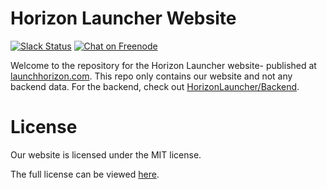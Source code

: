 # Horizon Launcher Website

[![Slack Status](http://horizonlauncher-slack.herokuapp.com/badge.svg)](http://slack.launchhorizon.com)
[![Chat on Freenode](https://img.shields.io/badge/chat-on%20freenode-blue.svg?style=flat)](https://kiwiirc.com/client/chat.freenode.net/#horizonlauncher)

Welcome to the repository for the Horizon Launcher website- published at [launchhorizon.com](https://launchhorizon.com). This repo only contains our website and not any backend data. For the backend, check out [HorizonLauncher/Backend](https://github.com/HorizonLauncher/Backend).

# License

Our website is licensed under the MIT license.

The full license can be viewed [here](LICENSE).
